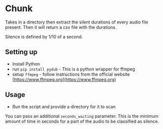 # Chunk

Takes in a directory then extract the silent durations of every audio file present. Then it will return a csv file with the durations.

Silence is defined by 1/10 of a second.

## Setting up
* Install Python
* run `pip install pydub` - This is a python wrapper for ffmpeg
* setup `ffmpeg` - follow instructions from the official website [https://www.ffmpeg.org](https://www.ffmpeg.org)

## Usage
* Run the script and provide a directory for it to scan


You can pass an additional `seconds_waiting` parameter. This is the minimum amount of time in seconds for a part of the audio to be classified as silence.
